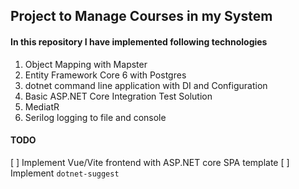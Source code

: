 ## Project to Manage Courses in my System

#### In this repository I have implemented following technologies
1. Object Mapping with Mapster
2. Entity Framework Core 6 with Postgres
3. dotnet command line application with DI and Configuration
4. Basic ASP.NET Core Integration Test Solution
5. MediatR
6. Serilog logging to file and console


#### TODO
[ ] Implement Vue/Vite frontend with ASP.NET core SPA template
[ ] Implement ```dotnet-suggest```
